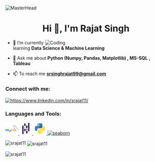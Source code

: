 ![MasterHead](https://itspresso.com/wp-content/uploads/2019/05/outsourcing-data-analysis.png)
<h1 align="center">Hi 👋, I'm Rajat Singh</h1>


<img align="right" alt="Coding" width="380" src="https://www.mygo.ge/uploads/blog/1584023795.jpg">

- 🌱 I’m currently learning **Data Science & Machine Learning**

- 💬 Ask me about **Python (Numpy, Pandas, Matplotlib) , MS-SQL , Tableau**

- 📫 To reach me **srsinghrajat99@gmail.com**

<h3 align="left">Connect with me:</h3>
<p align="left">
<a href="https://linkedin.com/in/https://www.linkedin.com/in/srajat11/" target="blank"><img align="center" src="https://raw.githubusercontent.com/rahuldkjain/github-profile-readme-generator/master/src/images/icons/Social/linked-in-alt.svg" alt="https://www.linkedin.com/in/srajat11/" height="30" width="40" /></a>
</p>

<h3 align="left">Languages and Tools:</h3>

<p align="left"> <a href="https://www.mysql.com/" target="_blank" rel="noreferrer"> <img src="https://raw.githubusercontent.com/devicons/devicon/master/icons/mysql/mysql-original-wordmark.svg" alt="mysql" width="40" height="40"/> </a> <a href="https://pandas.pydata.org/" target="_blank" rel="noreferrer"> <img src="https://raw.githubusercontent.com/devicons/devicon/2ae2a900d2f041da66e950e4d48052658d850630/icons/pandas/pandas-original.svg" alt="pandas" width="40" height="40"/> </a> <a href="https://www.python.org" target="_blank" rel="noreferrer"> <img src="https://raw.githubusercontent.com/devicons/devicon/master/icons/python/python-original.svg" alt="python" width="40" height="40"/> </a> <a href="https://seaborn.pydata.org/" target="_blank" rel="noreferrer"> <img src="https://seaborn.pydata.org/_images/logo-mark-lightbg.svg" alt="seaborn" width="40" height="40"/> </a> </p>


<p><img align="left" src="https://github-readme-stats.vercel.app/api/top-langs?username=srajat11&show_icons=true&locale=en&layout=compact" alt="srajat11" /></p>


<p>&nbsp;<img align="center" src="https://github-readme-stats.vercel.app/api?username=srajat11&show_icons=true&locale=en" alt="srajat11" /></p>

<p><img align="center" src="https://github-readme-streak-stats.herokuapp.com/?user=srajat11&" alt="srajat11" /></p>
